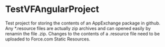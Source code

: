 TestVFAngularProject
====================

Test project for storing the contents of an AppExchange package in github. 
Any *.resource files are actually zip archives and can opened easily by renamin the file .zip.
Changes to the contents of a .resource file need to be uploaded to Force.com Static Resources. 
